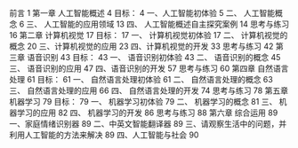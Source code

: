 前言	1
第一章 人工智能概述	4
目标：	4
一、人工智能初体验	5
二、 人工智能概念	6
三、 人工智能的应用领域	13
四、 人工智能概述自主探究案例	14
思考与练习	16
第二章 计算机视觉	17
目标：	17
一、 计算机视觉初体验	17
二、 计算机视觉的概念	20
三、计算机视觉的应用	23
四、计算机视觉的开发	33
思考与练习	42
第三章 语音识别	43
目标：	43
一、 语音识别初体验	43
二、 语音识别的概念	45
三、 语音识别的应用	47
四、语音识别的开发	57
思考与练习	60
第四章 自然语言处理	61
目标：	61
一、 自然语言处理初体验	61
二、 自然语言处理的概念	63
三、 自然语言处理的应用	66
四、 自然语言处理的开发	74
思考与练习	78
第五章 机器学习	79
目标：	79
一、 机器学习初体验	79
二、 机器学习的概念	81
三、 机器学习的应用	82
四、 机器学习的开发	86
思考与练习	88
第六章 综合运用	89
一、家庭情绪识别器	89
二、中英文智能翻译器	89
三、请观察生活中的问题，并利用人工智能的方法来解决	89
四、人工智能与社会	90
